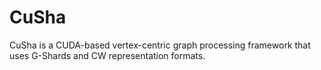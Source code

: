 CuSha
=====

CuSha is a CUDA-based vertex-centric graph processing framework that uses G-Shards and CW representation formats. 
